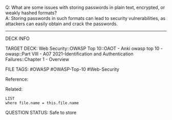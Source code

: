 Q: What are some issues with storing passwords in plain text, encrypted, or weakly hashed formats?  
A: Storing passwords in such formats can lead to security vulnerabilities, as attackers can easily obtain and crack the passwords.
<!--ID: 1697070650538-->

---

DECK INFO

TARGET DECK: Web Security::OWASP Top 10::OAOT - Anki owasp top 10 - owasp::Part VIII - A07 2021-Identification and Authentication Failures::Chapter 1 - Overview

FILE TAGS: #OWASP #OWASP-Top-10 #Web-Security

Reference:

Related:

```dataview
LIST
where file.name = this.file.name
```

QUESTION STATUS: Safe to store